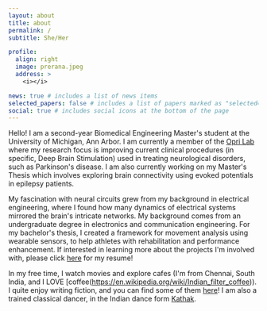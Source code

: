```yaml
---
layout: about
title: about
permalink: /
subtitle: She/Her

profile:
  align: right
  image: prerana.jpeg
  address: >
    <i></i>

news: true # includes a list of news items
selected_papers: false # includes a list of papers marked as "selected={true}"
social: true # includes social icons at the bottom of the page
---
```


Hello! I am a second-year Biomedical Engineering Master's student at the University of Michigan, Ann Arbor. I am currently a member of the <a href = "https://oprilab.bme.umich.edu/">Opri Lab</a> where my research focus is improving current clinical procedures (in specific, Deep Brain Stimulation) used in treating neurological disorders, such as Parkinson's disease. I am also currently working on my Master's Thesis which involves exploring brain connectivity using evoked potentials in epilepsy patients.

My fascination with neural circuits grew from my background in electrical engineering, where I found how many dynamics of electrical systems mirrored the brain's intricate networks. My background comes from an undergraduate degree in electronics and communication engineering. For my bachelor's thesis, I created a framework for movement analysis using wearable sensors, to help athletes with rehabilitation and performance enhancement. If interested in learning more about the projects I'm involved with, please click [here](prerana-sl.github.io/cv) for my resume! 

In my free time, I watch movies and explore cafes (I'm from Chennai, South India, and I LOVE [coffee(https://en.wikipedia.org/wiki/Indian_filter_coffee)). I quite enjoy writing fiction, and you can find some of them [here](prerana-sl.github.io/misc)! I am also a trained classical dancer, in the Indian dance form [Kathak](https://en.wikipedia.org/wiki/Kathak#:~:text=Kathak%20(Devanagari%3A%20%E0%A4%95%E0%A4%A5%E0%A4%95)%20is,through%20dance%2C%20songs%20and%20music.). 








